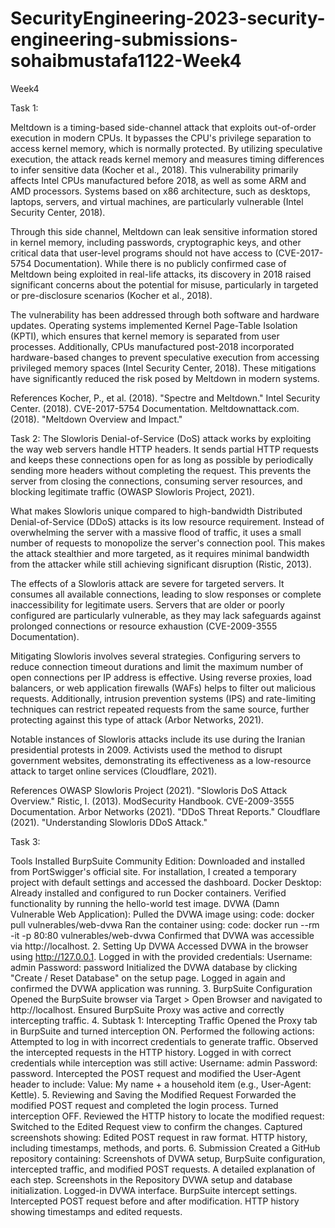 # SecurityEngineering-2023-security-engineering-submissions-sohaibmustafa1122-Week4
Week4



Task 1:

Meltdown is a timing-based side-channel attack that exploits out-of-order execution in modern CPUs. It bypasses the CPU's privilege separation to access kernel memory, which is normally protected. By utilizing speculative execution, the attack reads kernel memory and measures timing differences to infer sensitive data (Kocher et al., 2018). This vulnerability primarily affects Intel CPUs manufactured before 2018, as well as some ARM and AMD processors. Systems based on x86 architecture, such as desktops, laptops, servers, and virtual machines, are particularly vulnerable (Intel Security Center, 2018).

Through this side channel, Meltdown can leak sensitive information stored in kernel memory, including passwords, cryptographic keys, and other critical data that user-level programs should not have access to (CVE-2017-5754 Documentation). While there is no publicly confirmed case of Meltdown being exploited in real-life attacks, its discovery in 2018 raised significant concerns about the potential for misuse, particularly in targeted or pre-disclosure scenarios (Kocher et al., 2018).

The vulnerability has been addressed through both software and hardware updates. Operating systems implemented Kernel Page-Table Isolation (KPTI), which ensures that kernel memory is separated from user processes. Additionally, CPUs manufactured post-2018 incorporated hardware-based changes to prevent speculative execution from accessing privileged memory spaces (Intel Security Center, 2018). These mitigations have significantly reduced the risk posed by Meltdown in modern systems.

References
Kocher, P., et al. (2018). "Spectre and Meltdown."
Intel Security Center. (2018).
CVE-2017-5754 Documentation.
Meltdownattack.com. (2018). "Meltdown Overview and Impact."



Task 2:
The Slowloris Denial-of-Service (DoS) attack works by exploiting the way web servers handle HTTP headers. It sends partial HTTP requests and keeps these connections open for as long as possible by periodically sending more headers without completing the request. This prevents the server from closing the connections, consuming server resources, and blocking legitimate traffic (OWASP Slowloris Project, 2021).

What makes Slowloris unique compared to high-bandwidth Distributed Denial-of-Service (DDoS) attacks is its low resource requirement. Instead of overwhelming the server with a massive flood of traffic, it uses a small number of requests to monopolize the server's connection pool. This makes the attack stealthier and more targeted, as it requires minimal bandwidth from the attacker while still achieving significant disruption (Ristic, 2013).

The effects of a Slowloris attack are severe for targeted servers. It consumes all available connections, leading to slow responses or complete inaccessibility for legitimate users. Servers that are older or poorly configured are particularly vulnerable, as they may lack safeguards against prolonged connections or resource exhaustion (CVE-2009-3555 Documentation).

Mitigating Slowloris involves several strategies. Configuring servers to reduce connection timeout durations and limit the maximum number of open connections per IP address is effective. Using reverse proxies, load balancers, or web application firewalls (WAFs) helps to filter out malicious requests. Additionally, intrusion prevention systems (IPS) and rate-limiting techniques can restrict repeated requests from the same source, further protecting against this type of attack (Arbor Networks, 2021).

Notable instances of Slowloris attacks include its use during the Iranian presidential protests in 2009. Activists used the method to disrupt government websites, demonstrating its effectiveness as a low-resource attack to target online services (Cloudflare, 2021).

References
OWASP Slowloris Project (2021). "Slowloris DoS Attack Overview."
Ristic, I. (2013). ModSecurity Handbook.
CVE-2009-3555 Documentation.
Arbor Networks (2021). "DDoS Threat Reports."
Cloudflare (2021). "Understanding Slowloris DDoS Attack."



Task 3:

Tools Installed
BurpSuite Community Edition: Downloaded and installed from PortSwigger's official site.
For installation, I created a temporary project with default settings and accessed the dashboard.
Docker Desktop: Already installed and configured to run Docker containers.
Verified functionality by running the hello-world test image.
DVWA (Damn Vulnerable Web Application):
Pulled the DVWA image using:
code:
docker pull vulnerables/web-dvwa
Ran the container using:
code:
docker run --rm -it -p 80:80 vulnerables/web-dvwa
Confirmed that DVWA was accessible via http://localhost.
2. Setting Up DVWA
Accessed DVWA in the browser using http://127.0.0.1.
Logged in with the provided credentials:
Username: admin
Password: password
Initialized the DVWA database by clicking "Create / Reset Database" on the setup page.
Logged in again and confirmed the DVWA application was running.
3. BurpSuite Configuration
Opened the BurpSuite browser via Target > Open Browser and navigated to http://localhost.
Ensured BurpSuite Proxy was active and correctly intercepting traffic.
4. Subtask 1: Intercepting Traffic
Opened the Proxy tab in BurpSuite and turned interception ON.
Performed the following actions:
Attempted to log in with incorrect credentials to generate traffic.
Observed the intercepted requests in the HTTP history.
Logged in with correct credentials while interception was still active:
Username: admin
Password: password.
Intercepted the POST request and modified the User-Agent header to include:
Value: My name + a household item (e.g., User-Agent: Kettle).
5. Reviewing and Saving the Modified Request
Forwarded the modified POST request and completed the login process.
Turned interception OFF.
Reviewed the HTTP history to locate the modified request:
Switched to the Edited Request view to confirm the changes.
Captured screenshots showing:
Edited POST request in raw format.
HTTP history, including timestamps, methods, and ports.
6. Submission
Created a GitHub repository containing:
Screenshots of DVWA setup, BurpSuite configuration, intercepted traffic, and modified POST requests.
A detailed explanation of each step.
Screenshots in the Repository
DVWA setup and database initialization.
Logged-in DVWA interface.
BurpSuite intercept settings.
Intercepted POST request before and after modification.
HTTP history showing timestamps and edited requests.


